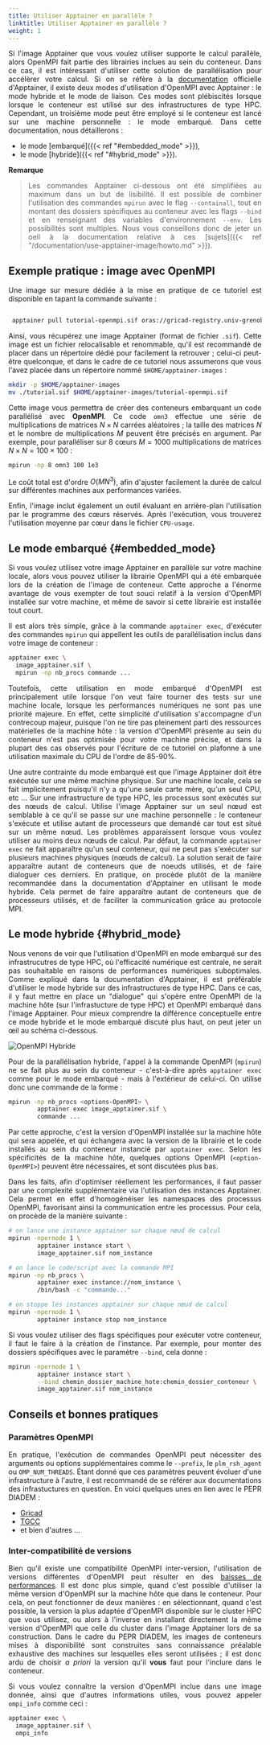```yaml
---
title: Utiliser Apptainer en parallèle ?
linktitle: Utiliser Apptainer en parallèle ?
weight: 1
---
```


<div align="justify">

Si l'image Apptainer que vous voulez utiliser supporte le calcul parallèle, alors OpenMPI fait partie des librairies inclues au sein du conteneur. Dans ce cas, il est intéressant d'utiliser cette solution de parallélisation pour accélèrer votre calcul. Si on se réfère à la [documentation](https://apptainer.org/docs/user/latest/mpi.html) officielle d'Apptainer, il existe deux modes d'utilisation d'OpenMPI avec Apptainer : le mode hybride et le mode de liaison. Ces modes sont plébiscités lorsque lorsque le conteneur est utilisé sur des infrastructures de type HPC. Cependant, un troisième mode peut être employé si le conteneur est lancé sur une machine personnelle : le mode embarqué. Dans cette documentation, nous détaillerons :

- le mode [embarqué]({{< ref "#embedded_mode" >}}),
- le mode [hybride]({{< ref "#hybrid_mode" >}}).

**Remarque**
> Les commandes Apptainer ci-dessous ont été simplifiées au maximum dans un but de lisibilité. Il est possible de combiner l'utilisation des commandes `mpirun` avec le flag `--containall`, tout en montant des dossiers spécifiques au conteneur avec les flags `--bind` et en renseignant des variables d'environnement `--env`. Les possibilités sont multiples. Nous vous conseillons donc de jeter un oeil à la documentation relative à ces [sujets]({{< ref "/documentation/use-apptainer-image/howto.md" >}}).

## Exemple pratique : image avec OpenMPI

 Une image sur mesure dédiée à la mise en pratique de ce tutoriel est disponible en tapant la commande suivante :

```bash

 apptainer pull tutorial-openmpi.sif oras://gricad-registry.univ-grenoble-alpes.fr/diamond/apptainer/apptainer-singularity-projects/tutorial-openmpi.sif:latest
 ```

Ainsi, vous récupérez une image Apptainer (format de fichier `.sif`). Cette image est un fichier relocalisable et renommable, qu'il est recommandé de placer dans un répertoire dédié pour facilement la retrouver ; celui-ci peut-être quelconque, et dans le cadre de ce tutoriel nous assumerons que vous l'avez placée dans un répertoire nommé `$HOME/apptainer-images` :

```bash
mkdir -p $HOME/apptainer-images
mv ./tutorial.sif $HOME/apptainer-images/tutorial-openmpi.sif
```

Cette image vous permettra de créer des conteneurs embarquant un code parallélisé avec **OpenMPI**. Ce code `omn3` effectue une série de multiplications de matrices $N \times N$ carrées aléatoires ; la taille des matrices $N$ et le nombre de multiplications $M$ peuvent être précisés en argument. Par exemple, pour paralléliser sur $8$ cœurs $M=1000$ multiplications de matrices $N \times N = 100 \times 100$   :

```bash
mpirun -np 8 omn3 100 1e3
```

Le coût total est d'ordre $O(MN^3)$, afin d'ajuster facilement la durée de calcul sur différentes machines aux performances variées.

Enfin, l'image inclut également un outil évaluant en arrière-plan l'utilisation par le programme des cœurs réservés. Après l'exécution, vous trouverez l'utilisation moyenne par cœur dans le fichier `CPU-usage`.

## Le mode embarqué {#embedded_mode}

Si vous voulez utilisez votre image Apptainer en parallèle sur votre machine locale, alors vous pouvez utiliser la librairie OpenMPI qui a été embarquée lors de la création de l'image de conteneur.
Cette approche a l'énorme avantage de vous exempter de tout souci relatif à la version d'OpenMPI installée sur votre machine, et même de savoir si cette librairie est installée tout court.

Il est alors très simple, grâce à la commande `apptainer exec`, d'exécuter des commandes `mpirun` qui appellent les outils de parallélisation inclus dans votre image de conteneur :

```bash
apptainer exec \
  image_apptainer.sif \
  mpirun -np nb_procs commande ...
```

Toutefois, cette utilisation en mode embarqué d'OpenMPI est principalement utile lorsque l'on veut faire tourner des tests sur une machine locale, lorsque les performances numériques ne sont pas une priorité majeure. En effet, cette simplicité d'utilisation s'accompagne d'un contrecoup majeur, puisque l'on ne tire pas pleinement parti des ressources matérielles de la machine hôte : la version d'OpenMPI présente au sein du conteneur n'est pas optimisée pour votre machine précise, et dans la plupart des cas observés pour l'écriture de ce tutoriel on plafonne à une utilisation maximale du CPU de l'ordre de 85-90%.

Une autre contrainte du mode embarqué est que l'image Apptainer doit être exécutée sur une même machine physique. Sur une machine locale, cela se fait implicitement puisqu'il n'y a qu'une seule carte mère, qu'un seul CPU, etc ... Sur une infrastructure de type HPC, les processus sont exécutés sur des nœuds de calcul. Utilise l'image Apptainer sur un seul nœud est semblable à ce qu'il se passe sur une machine personnelle : le conteneur s'exécute et utilise autant de processeurs que demandé car tout est situé sur un même nœud. Les problèmes apparaissent lorsque vous voulez utiliser au moins deux nœuds de calcul. Par défaut, la commande `apptainer exec` ne fait apparaître qu'un seul conteneur, qui ne peut pas s'exécuter sur plusieurs machines physiques (nœuds de calcul). La solution serait de faire apparaître autant de conteneurs que de noeuds utilisés, et de faire dialoguer ces derniers. En pratique, on procède plutôt de la manière recommandée dans la documentation d'Apptainer en utilisant le mode hybride. Cela permet de faire apparaître autant de conteneurs que de processeurs utilisés, et de faciliter la communication grâce au protocole MPI.

## Le mode hybride {#hybrid_mode}

Nous venons de voir que l'utilisation d'OpenMPI en mode embarqué sur des infrastrucutres de type HPC, où l'efficacité numérique est centrale, ne serait pas souhaitable en raisons de performances numériques suboptimales. Comme expliqué dans la documentation d'Apptainer, il est préférable d'utiliser le mode hybride sur des infrastructures de type HPC. Dans ce cas, il y faut mettre en place un "dialogue" qui s'opère entre OpenMPI de la machine hôte (sur l'infrastucture de type HPC) et OpenMPI embarqué dans l'image Apptainer. Pour mieux comprendre la différence conceptuelle entre ce mode hybride et le mode embarqué discuté plus haut, on peut jeter un œil au schéma ci-dessous.
<!-- (NOTE : INCLURE SCHÉMA OPENMPI EMBARQUÉ/HYBRIDE ICI). -->

<div class="text-center mt-4 mb-4">
        <img alt="OpenMPI Hybride" class="hybrid-ompi">
</div>

Pour de la parallélisation hybride, l'appel à la commande OpenMPI (`mpirun`) ne se fait plus au sein du conteneur - c'est-à-dire après `apptainer exec` comme pour le mode embarqué - mais à l'extérieur de celui-ci. On utilise donc une commande de la forme :

```bash
mpirun -np nb_procs <options-OpenMPI> \
        apptainer exec image_apptainer.sif \
        commande ...

```

Par cette approche, c'est la version d'OpenMPI installée sur la machine hôte qui sera appelée, et qui échangera avec la version de la librairie et le code installés au sein du conteneur instancié par `apptainer exec`. Selon les spécificités de la machine hôte, quelques options OpenMPI (`<option-OpenMPI>`) peuvent être nécessaires, et sont discutées plus bas.

Dans les faits, afin d'optimiser réellement les performances, il faut passer par une complexité supplémentaire via l'utilisation des instances Apptainer. Cela permet en effet d'homogénéiser les namespaces des processus OpenMPI, favorisant ainsi la communication entre les processus. Pour cela, on procède de la manière suivante :

```bash
# on lance une instance apptainer sur chaque nœud de calcul
mpirun -npernode 1 \
        apptainer instance start \
        image_apptainer.sif nom_instance

# on lance le code/script avec la commande MPI
mpirun -np nb_procs \
        apptainer exec instance://nom_instance \
        /bin/bash -c "commande..."

# on stoppe les instances apptainer sur chaque nœud de calcul
mpirun -npernode 1 \
        apptainer instance stop nom_instance
```

Si vous voulez utiliser des flags spécifiques pour exécuter votre conteneur, il faut le faire à la création de l'instance. Par exemple, pour monter des dossiers spécifiques avec le paramètre `--bind`, cela donne :

```bash
mpirun -npernode 1 \
        apptainer instance start \
        --bind chemin_dossier_machine_hote:chemin_dossier_conteneur \
        image_apptainer.sif nom_instance
```

## Conseils et bonnes pratiques

### Paramètres OpenMPI

En pratique, l'exécution de commandes OpenMPI peut nécessiter des arguments ou options supplémentaires comme le `--prefix`, le `plm_rsh_agent` ou `OMP_NUM_THREADS`. Étant donné que ces paramètres peuvent évoluer d'une infrastructure à l'autre, il est recommandé de se référer aux documentations des infrastuctures en question. En voici quelques unes en lien avec le PEPR DIADEM :

- [Gricad](https://gricad-doc.univ-grenoble-alpes.fr/hpc/softenv/container/)
- [TGCC](https://www-hpc.cea.fr/tgcc-public/en/html/toc/fulldoc/Virtualization.html?highlight=singularity)
- et bien d'autres ...

### Inter-compatibilité de versions

Bien qu'il existe une compatibilité OpenMPI inter-version, l'utilisation de versions différentes d'OpenMPI peut résulter en des [baisses de performances](https://github.com/ckhroulev/apptainer-with-ompi/tree/main). Il est donc plus simple, quand c'est possible d'utiliser la même version d'OpenMPI sur la machine hôte que dans le conteneur. Pour cela, on peut fonctionner de deux manières : en sélectionnant, quand c'est possible, la version la plus adaptée d'OpenMPI disponible sur le cluster HPC que vous utilisez, ou alors à l'inverse en installant directement la même version d'OpenMPI que celle du cluster dans l'image Apptainer lors de sa construction.
Dans le cadre du PEPR DIADEM, les images de conteneurs mises à disponibilité sont construites sans connaissance préalable exhaustive des machines sur lesquelles elles seront utilisées ; il est donc ardu de choisir *a priori* la version qu'il **vous** faut pour l'inclure dans le conteneur.

Si vous voulez connaître la version d'OpenMPI inclue dans une image donnée, ainsi que d'autres informations utiles, vous pouvez appeler `ompi_info` comme ceci :

```bash
apptainer exec \
  image_apptainer.sif \
  ompi_info
```

</div>
